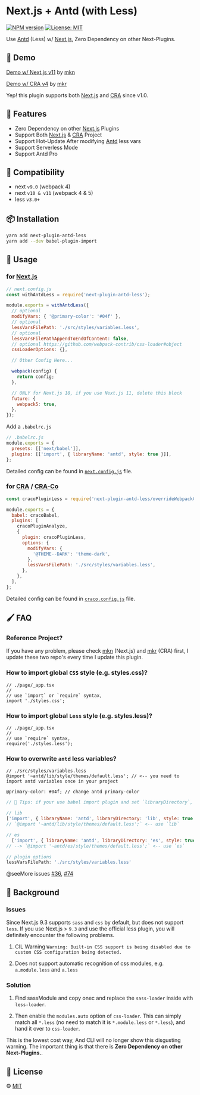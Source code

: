# Next.js + Antd (with Less)

<!--
[![Build Status][build-img]][build-url]
-->
[![NPM version][npm-img]][npm-url]
[![License: MIT][mit-img]][mit-url]

Use [Antd] (Less) w/ [Next.js], Zero Dependency on other Next-Plugins.


## 📌 Demo

[Demo w/ Next.js v11](https://mkn.vercel.app/) by [mkn](https://github.com/SolidZORO/mkn)

[Demo w/ CRA v4](https://mkr.vercel.app/) by [mkr](https://github.com/SolidZORO/mkr)

Yep! this plugin supports both [Next.js] and [CRA] since v1.0.


## 🎉 Features

- Zero Dependency on other [Next.js] Plugins
- Support Both [Next.js] & [CRA] Project
- Support Hot-Update After modifying [Antd] less vars
- Support Serverless Mode
- Support Antd Pro

## 🌊 Compatibility

- next `v9.0` (webpack 4)
- next `v10 & v11` (webpack 4 & 5)
- less `v3.0+`


## 📦 Installation

```sh
yarn add next-plugin-antd-less
yarn add --dev babel-plugin-import
```


## 🔰 Usage

### for [Next.js]

```js
// next.config.js
const withAntdLess = require('next-plugin-antd-less');

module.exports = withAntdLess({
  // optional
  modifyVars: { '@primary-color': '#04f' },
  // optional
  lessVarsFilePath: './src/styles/variables.less',
  // optional
  lessVarsFilePathAppendToEndOfContent: false,
  // optional https://github.com/webpack-contrib/css-loader#object
  cssLoaderOptions: {},

  // Other Config Here...

  webpack(config) {
    return config;
  },

  // ONLY for Next.js 10, if you use Next.js 11, delete this block
  future: {
    webpack5: true,
  },
});
```

Add a `.babelrc.js`

```js
// .babelrc.js
module.exports = {
  presets: [['next/babel']],
  plugins: [['import', { libraryName: 'antd', style: true }]],
};
```

Detailed config can be found in [`next.config.js`](https://github.com/SolidZORO/mkn/blob/master/next.config.js)
file.

### for [CRA] / [CRA-Co]

```js
const cracoPluginLess = require('next-plugin-antd-less/overrideWebpackConfig');

module.exports = {
  babel: cracoBabel,
  plugins: [
    cracoPluginAnalyze,
    {
      plugin: cracoPluginLess,
      options: {
        modifyVars: {
          '@THEME--DARK': 'theme-dark',
        },
        lessVarsFilePath: './src/styles/variables.less',
      },
    },
  ],
};
```

Detailed config can be found in [`craco.config.js`](https://github.com/SolidZORO/mkr/blob/master/scripts/craco/craco-plugin--less.js)
file.


## 🖌️ FAQ

### Reference Project?

If you have any problem, please check [mkn](https://github.com/SolidZORO/mkn) (Next.js)
and [mkr](https://github.com/SolidZORO/mkr) (CRA) first, I update these two repo's every time I update this plugin.

### How to import global `CSS` style (e.g. styles.css)?

```tsx
// ./page/_app.tsx
//
// use `import` or `require` syntax,
import './styles.css';
```

### How to import global `Less` style (e.g. styles.less)?

```tsx
// ./page/_app.tsx
//
// use `require` syntax,
require('./styles.less');
```

### How to overwrite `antd` less variables?

```less
// ./src/styles/variables.less
@import '~antd/lib/style/themes/default.less'; // <-- you need to import antd variables once in your project

@primary-color: #04f; // change antd primary-color
```


```js
// 🔰️ Tips: if your use babel import plugin and set `libraryDirectory`, please keep `libraryDirectory` and `less path` consistent.

// lib
['import', { libraryName: 'antd', libraryDirectory: 'lib', style: true }]
// `@import '~antd/lib/style/themes/default.less';` <-- use `lib`

// es
  ['import', { libraryName: 'antd', libraryDirectory: 'es', style: true }]
// --> `@import '~antd/es/style/themes/default.less';` <-- use `es`
```


```js
// plugin options
lessVarsFilePath: './src/styles/variables.less'
```

@seeMore issues [#36](https://github.com/SolidZORO/next-plugin-antd-less/issues/36), [#74](https://github.com/SolidZORO/next-plugin-antd-less/issues/74)


## 🎩 Background

### Issues

Since Next.js 9.3 supports `sass` and `css` by default, but does not support `less`. If you use Next.js > `9.3` and use the official less plugin, you will definitely encounter the following problems.

1. CIL Warning `Warning: Built-in CSS support is being disabled due to custom CSS configuration being detected.`

2. Does not support automatic recognition of css modules, e.g. `a.module.less`
   and `a.less`

### Solution

1. Find sassModule and copy onec and replace the `sass-loader` inside with `less-loader`.

2. Then enable the `modules.auto` option of `css-loader`. This can simply match all `*.less` (no need to match it is `*.module.less` or `*.less`), and hand it over to `css-loader`.

This is the lowest cost way, And CLI will no longer show this disgusting warning. The important thing is that there is **Zero Dependency on other Next-Plugins.**.


## 📜 License

© [MIT][mit-url]

<!-- links -->

[Next.js]: https://nextjs.org/

[Antd]: https://github.com/ant-design/ant-design/

[CRA]: https://create-react-app.dev/

[CRA-co]: https://github.com/gsoft-inc/craco

<!-- badges -->

[mit-img]: https://img.shields.io/badge/License-MIT-blue.svg

[mit-url]: ./LICENSE

[npm-img]: https://img.shields.io/npm/v/next-plugin-antd-less.svg

[npm-url]: https://www.npmjs.com/package/next-plugin-antd-less

[build-img]: https://github.com/SolidZORO/next-plugin-antd-less/workflows/badge.svg

[build-url]: https://github.com/SolidZORO/next-plugin-antd-less/actions
